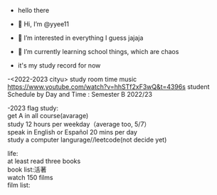 - hello there
- 👋 Hi, I’m @yyee11
- 👀 I’m interested in everything I guess jajaja
- 🌱 I’m currently learning school things, which are chaos

- it's my study record for now

-<2022-2023 cityu>
study room time
music <https://www.youtube.com/watch?v=hhSTf2xF3wQ&t=4396s>
student Schedule by Day and Time : Semester B 2022/23

-2023 flag
 study:  
  get A in all course(avarage)  
  study 12 hours per weekday（average too, 5/7）  
  speak in English or Español 20 mins per day  
  study a computer langurage//leetcode(not decide yet)  
   
 life:  
  at least read three books  
    book list:活著  
  watch 150 films  
    film list:  
   
 
<!---
yyee11/yyee11 is a ✨ special ✨ repository because its `README.md` (this file) appears on your GitHub profile.
You can click the Preview link to take a look at your changes.
--->
